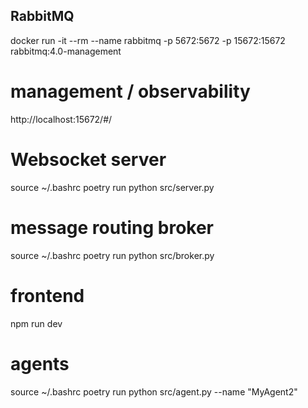 ## RabbitMQ
docker run -it --rm --name rabbitmq -p 5672:5672 -p 15672:15672 rabbitmq:4.0-management
# management / observability
http://localhost:15672/#/

# Websocket server
source ~/.bashrc
poetry run python src/server.py

# message routing broker
source ~/.bashrc
poetry run python src/broker.py 

# frontend
npm run dev

# agents
source ~/.bashrc
poetry run python src/agent.py --name "MyAgent2"